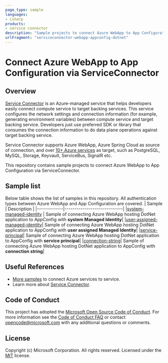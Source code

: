 ```yaml
---
page_type: sample
languages:
- csharp
products:
- service connector
description: "Sample projects to connect Azure WebApp to App Configuration via Service Connector"
urlFragment: "serviceconnector-webapp-appconfig-dotnet"
---
```


# Connect Azure WebApp to App Configuration via ServiceConnector
<!-- 
Guidelines on README format: https://review.docs.microsoft.com/help/onboard/admin/samples/concepts/readme-template?branch=master

Guidance on onboarding samples to docs.microsoft.com/samples: https://review.docs.microsoft.com/help/onboard/admin/samples/process/onboarding?branch=master

Taxonomies for products and languages: https://review.docs.microsoft.com/new-hope/information-architecture/metadata/taxonomies?branch=master
-->

## Overview
[Service Connector](https://docs.microsoft.com/en-us/azure/service-connector/) is an Azure-managed service that helps developers easily connect compute service to target backing services. This service configures the network settings and connection information (for example, generating environment variables) between compute service and target backing service. Developers just use preferred SDK or library that consumes the connection information to do data plane operations against target backing service.

Service Connector supports Azure WebApp, Azure Spring Cloud as source of connection, and over [10+ Azure services](https://docs.microsoft.com/en-us/azure/service-connector/overview#what-services-are-supported-in-service-connector) as target, such as PostgreSQL, MySQL, Storage, Keyvault, ServiceBus, SignalR etc.

This repository contains sample projects to connect Azure WebApp to App Configuration via ServiceConnector. 

## Sample list
Below table shows the list of samples in this repository. All authentication types between Azure WebApp and App Configuration are covered.
| Sample |  Description |
|-------------|-----------------------------|
|[system-managed-identity](./system-managed-identity) | Sample of connecting Azure WebApp hosting DotNet application to AppConfig with **system Managed Identity**|
|[user-assigned-managed-identity](./user-assigned-managed-identity)| Sample of connecting Azure WebApp hosting DotNet application to AppConfig with **user assigned Managed Identity**|
|[service-principal](./service-principal)| Sample of connecting Azure WebApp hosting DotNet application to AppConfig with **service principal**|
|[connection-string](./connection-string)| Sample of connecting Azure WebApp hosting DotNet application to AppConfig with **connection string**|

## Useful References
- [More samples](https://github.com/azure-samples?q=serviceconnector&type=all&language=&sort=) to connect Azure services to service.
- Learn more about [Service Connector](https://aka.ms/scdoc).

## Code of Conduct

This project has adopted the [Microsoft Open Source Code of Conduct](https://opensource.microsoft.com/codeofconduct/). For more information see the [Code of Conduct FAQ](https://opensource.microsoft.com/codeofconduct/faq/) or contact [opencode@microsoft.com](mailto:opencode@microsoft.com) with any additional questions or comments.


## License

Copyright (c) Microsoft Corporation. All rights reserved.
Licensed under the [MIT](./LICENSE.md) license.